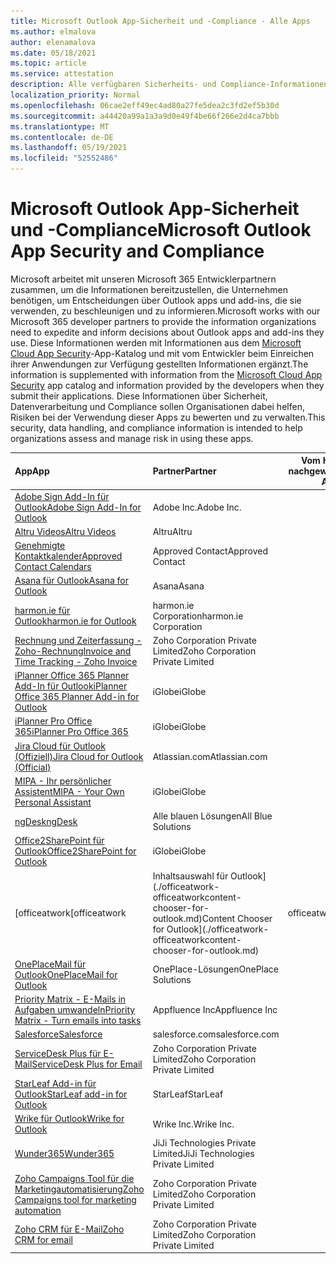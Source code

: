 ```yaml
---
title: Microsoft Outlook App-Sicherheit und -Compliance - Alle Apps
ms.author: elmalova
author: elenamalova
ms.date: 05/18/2021
ms.topic: article
ms.service: attestation
description: Alle verfügbaren Sicherheits- und Compliance-Informationen für alle Microsoft Outlook-Apps.
localization_priority: Normal
ms.openlocfilehash: 06cae2eff49ec4ad80a27fe5dea2c3fd2ef5b30d
ms.sourcegitcommit: a44420a99a1a3a9d0e49f4be66f266e2d4ca7bbb
ms.translationtype: MT
ms.contentlocale: de-DE
ms.lasthandoff: 05/19/2021
ms.locfileid: "52552486"
---
```

# <a name="microsoft-outlook-app-security-and-compliance"></a><span data-ttu-id="f8e32-103">Microsoft Outlook App-Sicherheit und -Compliance</span><span class="sxs-lookup"><span data-stu-id="f8e32-103">Microsoft Outlook App Security and Compliance</span></span>

<span data-ttu-id="f8e32-104">Microsoft arbeitet mit unseren Microsoft 365 Entwicklerpartnern zusammen, um die Informationen bereitzustellen, die Unternehmen benötigen, um Entscheidungen über Outlook apps und add-ins, die sie verwenden, zu beschleunigen und zu informieren.</span><span class="sxs-lookup"><span data-stu-id="f8e32-104">Microsoft works with our Microsoft 365 developer partners to provide the information organizations need to expedite and inform decisions about Outlook apps and add-ins they use.</span></span> <span data-ttu-id="f8e32-105">Diese Informationen werden mit Informationen aus dem [Microsoft Cloud App Security](https://www.microsoft.com/en-us/enterprise-mobility-security/cloud-app-security)-App-Katalog und mit vom Entwickler beim Einreichen ihrer Anwendungen zur Verfügung gestellten Informationen ergänzt.</span><span class="sxs-lookup"><span data-stu-id="f8e32-105">The information is supplemented with information from the [Microsoft Cloud App Security](https://www.microsoft.com/en-us/enterprise-mobility-security/cloud-app-security) app catalog and information provided by the developers when they submit their applications.</span></span> <span data-ttu-id="f8e32-106">Diese Informationen über Sicherheit, Datenverarbeitung und Compliance sollen Organisationen dabei helfen, Risiken bei der Verwendung dieser Apps zu bewerten und zu verwalten.</span><span class="sxs-lookup"><span data-stu-id="f8e32-106">This security, data handling, and compliance information is intended to help organizations assess and manage risk in using these apps.</span></span>

| <span data-ttu-id="f8e32-107">**App**</span><span class="sxs-lookup"><span data-stu-id="f8e32-107">**App**</span></span> | <span data-ttu-id="f8e32-108">**Partner**</span><span class="sxs-lookup"><span data-stu-id="f8e32-108">**Partner**</span></span> | <span data-ttu-id="f8e32-109">**Vom Herausgeber nachgewiesen**</span><span class="sxs-lookup"><span data-stu-id="f8e32-109">**Publisher Attested**</span></span> | <span data-ttu-id="f8e32-110">**Zertifiziert**</span><span class="sxs-lookup"><span data-stu-id="f8e32-110">**Certified**</span></span> |
|:--------|:------------|:----------------------:|:-------------:|
| [<span data-ttu-id="f8e32-111">Adobe Sign Add-In für Outlook</span><span class="sxs-lookup"><span data-stu-id="f8e32-111">Adobe Sign Add-In for Outlook</span></span>](./adobe-inc-sign-add-in-for-outlook.md) | <span data-ttu-id="f8e32-112">Adobe Inc.</span><span class="sxs-lookup"><span data-stu-id="f8e32-112">Adobe Inc.</span></span> | <span data-ttu-id="f8e32-113">**✓**</span><span class="sxs-lookup"><span data-stu-id="f8e32-113">**✓**</span></span> | <img alt="Certified application badge" src="../media/certified-badge.png" height="25" width="25" /> |
| [<span data-ttu-id="f8e32-114">Altru Videos</span><span class="sxs-lookup"><span data-stu-id="f8e32-114">Altru Videos</span></span>](./altru-videos.md) | <span data-ttu-id="f8e32-115">Altru</span><span class="sxs-lookup"><span data-stu-id="f8e32-115">Altru</span></span> | <span data-ttu-id="f8e32-116">**✓**</span><span class="sxs-lookup"><span data-stu-id="f8e32-116">**✓**</span></span> |  |
| [<span data-ttu-id="f8e32-117">Genehmigte Kontaktkalender</span><span class="sxs-lookup"><span data-stu-id="f8e32-117">Approved Contact Calendars</span></span>](./approved-contact-calendars.md) | <span data-ttu-id="f8e32-118">Approved Contact</span><span class="sxs-lookup"><span data-stu-id="f8e32-118">Approved Contact</span></span> | <span data-ttu-id="f8e32-119">**✓**</span><span class="sxs-lookup"><span data-stu-id="f8e32-119">**✓**</span></span> |  |
| [<span data-ttu-id="f8e32-120">Asana für Outlook</span><span class="sxs-lookup"><span data-stu-id="f8e32-120">Asana for Outlook</span></span>](./asana-for-outlook.md) | <span data-ttu-id="f8e32-121">Asana</span><span class="sxs-lookup"><span data-stu-id="f8e32-121">Asana</span></span> | <span data-ttu-id="f8e32-122">**✓**</span><span class="sxs-lookup"><span data-stu-id="f8e32-122">**✓**</span></span> |  |
| [<span data-ttu-id="f8e32-123">harmon.ie für Outlook</span><span class="sxs-lookup"><span data-stu-id="f8e32-123">harmon.ie for Outlook</span></span>](./harmonie-corporation-for-outlook.md) | <span data-ttu-id="f8e32-124">harmon.ie Corporation</span><span class="sxs-lookup"><span data-stu-id="f8e32-124">harmon.ie Corporation</span></span> | <span data-ttu-id="f8e32-125">**✓**</span><span class="sxs-lookup"><span data-stu-id="f8e32-125">**✓**</span></span> |  |
| [<span data-ttu-id="f8e32-126">Rechnung und Zeiterfassung - Zoho-Rechnung</span><span class="sxs-lookup"><span data-stu-id="f8e32-126">Invoice and Time Tracking - Zoho Invoice</span></span>](./zoho-corporation-private-limited-invoice-and-time-tracking.md) | <span data-ttu-id="f8e32-127">Zoho Corporation Private Limited</span><span class="sxs-lookup"><span data-stu-id="f8e32-127">Zoho Corporation Private Limited</span></span> | <span data-ttu-id="f8e32-128">**✓**</span><span class="sxs-lookup"><span data-stu-id="f8e32-128">**✓**</span></span> |  |
| [<span data-ttu-id="f8e32-129">iPlanner Office 365 Planner Add-In für Outlook</span><span class="sxs-lookup"><span data-stu-id="f8e32-129">iPlanner Office 365 Planner Add-in for Outlook</span></span>](./iglobe-iplanner-office-365-planner-add-in-for-outlook.md) | <span data-ttu-id="f8e32-130">iGlobe</span><span class="sxs-lookup"><span data-stu-id="f8e32-130">iGlobe</span></span> | <span data-ttu-id="f8e32-131">**✓**</span><span class="sxs-lookup"><span data-stu-id="f8e32-131">**✓**</span></span> | <img alt="Certified application badge" src="../media/certified-badge.png" height="25" width="25" /> |
| [<span data-ttu-id="f8e32-132">iPlanner Pro Office 365</span><span class="sxs-lookup"><span data-stu-id="f8e32-132">iPlanner Pro Office 365</span></span>](./iglobe-iplanner-pro-office-365.md) | <span data-ttu-id="f8e32-133">iGlobe</span><span class="sxs-lookup"><span data-stu-id="f8e32-133">iGlobe</span></span> | <span data-ttu-id="f8e32-134">**✓**</span><span class="sxs-lookup"><span data-stu-id="f8e32-134">**✓**</span></span> | <img alt="Certified application badge" src="../media/certified-badge.png" height="25" width="25" /> |
| [<span data-ttu-id="f8e32-135">Jira Cloud für Outlook (Offiziell)</span><span class="sxs-lookup"><span data-stu-id="f8e32-135">Jira Cloud for Outlook (Official)</span></span>](./atlassiancom-jira-cloud-for-outlook-official.md) | <span data-ttu-id="f8e32-136">Atlassian.com</span><span class="sxs-lookup"><span data-stu-id="f8e32-136">Atlassian.com</span></span> | <span data-ttu-id="f8e32-137">**✓**</span><span class="sxs-lookup"><span data-stu-id="f8e32-137">**✓**</span></span> |  |
| [<span data-ttu-id="f8e32-138">MIPA - Ihr persönlicher Assistent</span><span class="sxs-lookup"><span data-stu-id="f8e32-138">MIPA - Your Own Personal Assistant</span></span>](./iglobe-mipa-your-own-personal-assistant.md) | <span data-ttu-id="f8e32-139">iGlobe</span><span class="sxs-lookup"><span data-stu-id="f8e32-139">iGlobe</span></span> | <span data-ttu-id="f8e32-140">**✓**</span><span class="sxs-lookup"><span data-stu-id="f8e32-140">**✓**</span></span> | <img alt="Certified application badge" src="../media/certified-badge.png" height="25" width="25" /> |
| [<span data-ttu-id="f8e32-141">ngDesk</span><span class="sxs-lookup"><span data-stu-id="f8e32-141">ngDesk</span></span>](./all-blue-solutions-ngdesk.md) | <span data-ttu-id="f8e32-142">Alle blauen Lösungen</span><span class="sxs-lookup"><span data-stu-id="f8e32-142">All Blue Solutions</span></span> | <span data-ttu-id="f8e32-143">**✓**</span><span class="sxs-lookup"><span data-stu-id="f8e32-143">**✓**</span></span> |  |
| [<span data-ttu-id="f8e32-144">Office2SharePoint für Outlook</span><span class="sxs-lookup"><span data-stu-id="f8e32-144">Office2SharePoint for Outlook</span></span>](./iglobe-office2sharepoint-for-outlook.md) | <span data-ttu-id="f8e32-145">iGlobe</span><span class="sxs-lookup"><span data-stu-id="f8e32-145">iGlobe</span></span> | <span data-ttu-id="f8e32-146">**✓**</span><span class="sxs-lookup"><span data-stu-id="f8e32-146">**✓**</span></span> | <img alt="Certified application badge" src="../media/certified-badge.png" height="25" width="25" /> |
| <span data-ttu-id="f8e32-147">[officeatwork</span><span class="sxs-lookup"><span data-stu-id="f8e32-147">[officeatwork</span></span> | <span data-ttu-id="f8e32-148">Inhaltsauswahl für Outlook](./officeatwork-officeatworkcontent-chooser-for-outlook.md)</span><span class="sxs-lookup"><span data-stu-id="f8e32-148">Content Chooser for Outlook](./officeatwork-officeatworkcontent-chooser-for-outlook.md)</span></span> | <span data-ttu-id="f8e32-149">officeatwork</span><span class="sxs-lookup"><span data-stu-id="f8e32-149">officeatwork</span></span> | <span data-ttu-id="f8e32-150">**✓**</span><span class="sxs-lookup"><span data-stu-id="f8e32-150">**✓**</span></span> | <img alt="Certified application badge" src="../media/certified-badge.png" height="25" width="25" /> |
| [<span data-ttu-id="f8e32-151">OnePlaceMail für Outlook</span><span class="sxs-lookup"><span data-stu-id="f8e32-151">OnePlaceMail for Outlook</span></span>](./oneplace-solutions-oneplacemail-for-outlook.md) | <span data-ttu-id="f8e32-152">OnePlace-Lösungen</span><span class="sxs-lookup"><span data-stu-id="f8e32-152">OnePlace Solutions</span></span> | <span data-ttu-id="f8e32-153">**✓**</span><span class="sxs-lookup"><span data-stu-id="f8e32-153">**✓**</span></span> |  |
| [<span data-ttu-id="f8e32-154">Priority Matrix - E-Mails in Aufgaben umwandeln</span><span class="sxs-lookup"><span data-stu-id="f8e32-154">Priority Matrix - Turn emails into tasks</span></span>](./appfluence-inc-priority-matrix-turn-emails-into-tasks.md) | <span data-ttu-id="f8e32-155">Appfluence Inc</span><span class="sxs-lookup"><span data-stu-id="f8e32-155">Appfluence Inc</span></span> | <span data-ttu-id="f8e32-156">**✓**</span><span class="sxs-lookup"><span data-stu-id="f8e32-156">**✓**</span></span> | <img alt="Certified application badge" src="../media/certified-badge.png" height="25" width="25" /> |
| [<span data-ttu-id="f8e32-157">Salesforce</span><span class="sxs-lookup"><span data-stu-id="f8e32-157">Salesforce</span></span>](./salesforcecom-salesforce.md) | <span data-ttu-id="f8e32-158">salesforce.com</span><span class="sxs-lookup"><span data-stu-id="f8e32-158">salesforce.com</span></span> | <span data-ttu-id="f8e32-159">**✓**</span><span class="sxs-lookup"><span data-stu-id="f8e32-159">**✓**</span></span> |  |
| [<span data-ttu-id="f8e32-160">ServiceDesk Plus für E-Mail</span><span class="sxs-lookup"><span data-stu-id="f8e32-160">ServiceDesk Plus for Email</span></span>](./zoho-corporation-private-limited-servicedesk-plus-for-email.md) | <span data-ttu-id="f8e32-161">Zoho Corporation Private Limited</span><span class="sxs-lookup"><span data-stu-id="f8e32-161">Zoho Corporation Private Limited</span></span> | <span data-ttu-id="f8e32-162">**✓**</span><span class="sxs-lookup"><span data-stu-id="f8e32-162">**✓**</span></span> |  |
| [<span data-ttu-id="f8e32-163">StarLeaf Add-in für Outlook</span><span class="sxs-lookup"><span data-stu-id="f8e32-163">StarLeaf add-in for Outlook</span></span>](./starleaf-add-in-for-outlook.md) | <span data-ttu-id="f8e32-164">StarLeaf</span><span class="sxs-lookup"><span data-stu-id="f8e32-164">StarLeaf</span></span> | <span data-ttu-id="f8e32-165">**✓**</span><span class="sxs-lookup"><span data-stu-id="f8e32-165">**✓**</span></span> |  |
| [<span data-ttu-id="f8e32-166">Wrike für Outlook</span><span class="sxs-lookup"><span data-stu-id="f8e32-166">Wrike for Outlook</span></span>](./wrike-inc-for-outlook.md) | <span data-ttu-id="f8e32-167">Wrike Inc.</span><span class="sxs-lookup"><span data-stu-id="f8e32-167">Wrike Inc.</span></span> | <span data-ttu-id="f8e32-168">**✓**</span><span class="sxs-lookup"><span data-stu-id="f8e32-168">**✓**</span></span> | <img alt="Certified application badge" src="../media/certified-badge.png" height="25" width="25" /> |
| [<span data-ttu-id="f8e32-169">Wunder365</span><span class="sxs-lookup"><span data-stu-id="f8e32-169">Wunder365</span></span>](./jiji-technologies-private-limited-wunder365.md) | <span data-ttu-id="f8e32-170">JiJi Technologies Private Limited</span><span class="sxs-lookup"><span data-stu-id="f8e32-170">JiJi Technologies Private Limited</span></span> | <span data-ttu-id="f8e32-171">**✓**</span><span class="sxs-lookup"><span data-stu-id="f8e32-171">**✓**</span></span> |  |
| [<span data-ttu-id="f8e32-172">Zoho Campaigns Tool für die Marketingautomatisierung</span><span class="sxs-lookup"><span data-stu-id="f8e32-172">Zoho Campaigns tool for marketing automation</span></span>](./zoho-corporation-private-limited-campaigns-tool-for-marketing-automation.md) | <span data-ttu-id="f8e32-173">Zoho Corporation Private Limited</span><span class="sxs-lookup"><span data-stu-id="f8e32-173">Zoho Corporation Private Limited</span></span> | <span data-ttu-id="f8e32-174">**✓**</span><span class="sxs-lookup"><span data-stu-id="f8e32-174">**✓**</span></span> |  |
| [<span data-ttu-id="f8e32-175">Zoho CRM für E-Mail</span><span class="sxs-lookup"><span data-stu-id="f8e32-175">Zoho CRM for email</span></span>](./zoho-corporation-private-limited-crm-for-email.md) | <span data-ttu-id="f8e32-176">Zoho Corporation Private Limited</span><span class="sxs-lookup"><span data-stu-id="f8e32-176">Zoho Corporation Private Limited</span></span> | <span data-ttu-id="f8e32-177">**✓**</span><span class="sxs-lookup"><span data-stu-id="f8e32-177">**✓**</span></span> |  |
